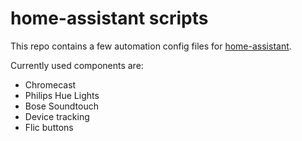 # home-assistant scripts

This repo contains a few automation config files for [home-assistant](https://home-assistant.io/).

Currently used components are:
* Chromecast
* Philips Hue Lights
* Bose Soundtouch
* Device tracking
* Flic buttons
